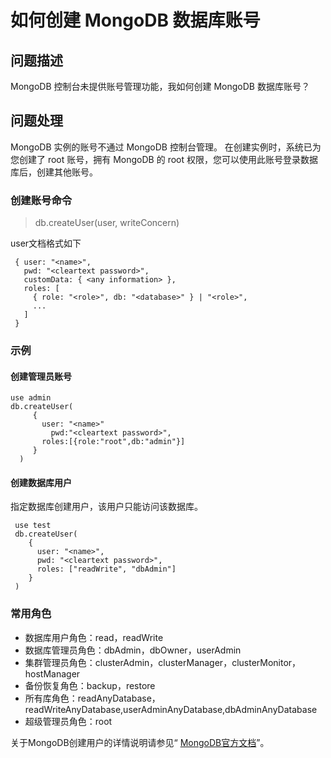 # 如何创建 MongoDB 数据库账号

## 问题描述

MongoDB 控制台未提供账号管理功能，我如何创建 MongoDB 数据库账号？

## 问题处理

MongoDB 实例的账号不通过 MongoDB 控制台管理。
在创建实例时，系统已为您创建了 root 账号，拥有 MongoDB 的 root 权限，您可以使用此账号登录数据库后，创建其他账号。

### 创建账号命令

> db.createUser(user, writeConcern)

user文档格式如下
```
 { user: "<name>",
   pwd: "<cleartext password>",
   customData: { <any information> },
   roles: [
     { role: "<role>", db: "<database>" } | "<role>",
     ...
   ]
 }
```

### 示例

#### 创建管理员账号

```
use admin
db.createUser(
     {
       user: "<name>"
         pwd:"<cleartext password>",
       roles:[{role:"root",db:"admin"}]
     }
  )
```  


#### 创建数据库用户

指定数据库创建用户，该用户只能访问该数据库。
```
 use test
 db.createUser(
    {
      user: "<name>",
      pwd: "<cleartext password>",
      roles: ["readWrite", "dbAdmin"]
    }
 ) 
```

### 常用角色

- 数据库用户角色：read，readWrite
- 数据库管理员角色：dbAdmin，dbOwner，userAdmin
- 集群管理员角色：clusterAdmin，clusterManager，clusterMonitor，hostManager
- 备份恢复角色：backup，restore
- 所有库角色：readAnyDatabase，readWriteAnyDatabase,userAdminAnyDatabase,dbAdminAnyDatabase
- 超级管理员角色：root 


关于MongoDB创建用户的详情说明请参见“ [MongoDB官方文档](https://docs.mongodb.com/v3.2/reference/method/db.createUser/#local-database)”。







	

	




	
	


